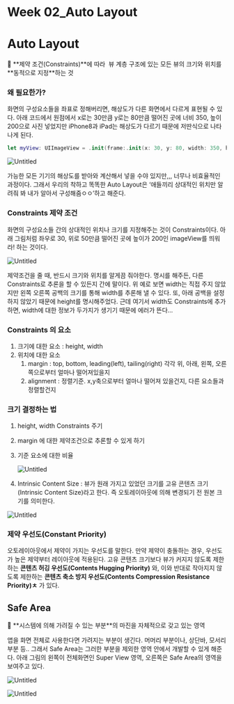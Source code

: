 # Week 02_Auto Layout

# Auto Layout

<aside>
📌 **제약 조건(Constraints)**에 따라  뷰 계층 구조에 있는 모든 뷰의 크기와 위치를 **동적으로 지정**하는 것

</aside>

### 왜 필요한가?

화면의 구성요소들을 좌표로 정해버리면, 해상도가 다른 화면에서 다르게 표현될 수 있다. 아래 코드에서 원점에서 x로는 30만큼 y로는 80만큼 떨어진 곳에 너비 350, 높이 200으로 사진 넣었지만 iPhone8과 iPad는 해상도가 다르기 때문에 저딴식으로 나타나게 된다. 

```swift
let myView: UIImageView = .init(frame:.init(x: 30, y: 80, width: 350, height: 200))
```

![Untitled](Week%2002_Au%2032194/Untitled.png)

가능한 모든 기기의 해상도를 받아와 계산해서 넣을 수야 있지만,,, 너무나 비효율적인 과정이다. 그래서 우리의 착하고 똑똑한 Auto Layout은 ‘애들끼리 상대적인 위치만 알려줘 봐 내가 알아서 구성해줌ㅇㅇ’하고 해준다.

### Constraints 제약 조건

화면의 구성요소들 간의 상대적인 위치나 크기를 지정해주는 것이 Constraints이다. 아래 그림처럼 좌우로 30, 위로 50만큼 떨어진 곳에 높이가 200인 imageView를 띄워라! 하는 것이다.

![Untitled](Week%2002_Au%2032194/Untitled%201.png)

제약조건을 줄 때, 반드시 크기와 위치를 알게끔 줘야한다. 명시를 해주든, 다른 Constraints로 추론을 할 수 있든지 간에 말이다. 위 예로 보면 width는 직접 주지 않았지만 왼쪽 오른쪽 공백의 크기를 통해 width를 추론해 낼 수 있다. 또, 아래 공백을 설정하지 않았기 때문에 height를 명시해주었다. 근데 여기서 width도 Constraints에 추가하면, width에 대한 정보가 두가지가 생기기 때문에 에러가 뜬다...

### Constraints 의 요소

1. 크기에 대한 요소 : height, width
2. 위치에 대한 요소
    1. margin : top, bottom, leading(left), tailing(right) 각각 위, 아래, 왼쪽, 오른쪽으로부터 얼마나 떨어져있을지
    2. alignment : 정렬기준. x,y축으로부터 얼마나 떨어져 있을건지, 다른 요소들과 정렬할건지
    

### 크기 결정하는 법

1. height, width Constraints 주기
2. margin 에 대한 제약조건으로 추론할 수 있게 하기
3. 기준 요소에 대한 비율
    
    ![Untitled](Week%2002_Au%2032194/Untitled%202.png)
    
4. Intrinsic Content Size : 뷰가 원래 가지고 있었던 크기를 고유 콘텐츠 크기(Intrinsic Content Size)라고 한다. 즉 오토레이아웃에 의해 변경되기 전 원본 크기를 의미한다.

![Untitled](Week%2002_Au%2032194/Untitled%203.png)

### **제약 우선도(Constant Priority)**

오토레이아웃에서 제약이 가지는 우선도를 말한다. 만약 제약이 충돌하는 경우, 우선도가 높은 제약부터 레이아웃에 적용된다. 고유 콘텐츠 크기보다 뷰가 커지지 않도록 제한하는 **콘텐츠 허깅 우선도(Contents Hugging Priority)** 와, 이와 반대로 작아지지 않도록 제한하는 **콘텐츠 축소 방지 우선도(Contents Compression Resistance Priority)ㅊ** 가 있다.

## Safe Area

<aside>
📌 **시스템에 의해 가려질 수 있는 부분**의 마진을 자체적으로 갖고 있는 영역

</aside>

앱을 화면 전체로 사용한다면 가려지는 부분이 생긴다. 머머리 부분이나, 상단바, 모서리 부분 등.. 그래서 Safe Area는 그러한 부분을 제외한 영역 안에서 개발할 수 있게 해준다. 아래 그림의 왼쪽이 전체화면인 Super View 영역, 오른쪽은 Safe Area의 영역을 보여주고 있다. 

![Untitled](Week%2002_Au%2032194/Untitled%204.png)

![Untitled](Week%2002_Au%2032194/Untitled%205.png)